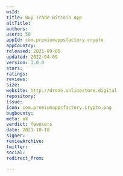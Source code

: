 ```yaml
---
wsId: 
title: Buy Trade Bitcoin App
altTitle: 
authors: 
users: 50
appId: com.premiumappsfactory.crypto
appCountry: 
released: 2021-09-05
updated: 2022-04-09
version: 3.0.0
stars: 
ratings: 
reviews: 
size: 
website: http://drone.onlinestore.digital
repository: 
issue: 
icon: com.premiumappsfactory.crypto.png
bugbounty: 
meta: ok
verdict: fewusers
date: 2021-10-18
signer: 
reviewArchive: 
twitter: 
social: 
redirect_from: 

---
```



